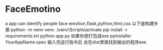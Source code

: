# FaceEmotino
a app can identify people face emotion,flask,python,html,css
以下是构建步骤
python -m venv venv
.\venv\Scripts\activate
pip install -r requirements.txt
python app.py
如果你想打包成exe
pyinstaller YourAppName.spec
输入完这行指令后
会在dist里面找到输出的程序exe
